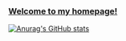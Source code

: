 ### [Welcome to my homepage!](https://WangLibo1995.github.io)
[![Anurag's GitHub stats](https://github-readme-stats.vercel.app/api?username=WangLibo1995)](https://github.com/anuraghazra/github-readme-stats)

<!--
**WangLibo1995/WangLibo1995** is a ✨ _special_ ✨ repository because its `README.md` (this file) appears on your GitHub profile.

Here are some ideas to get you started:

- 🔭 I’m currently working on ...
- 🌱 I’m currently learning ...
- 👯 I’m looking to collaborate on ...
- 🤔 I’m looking for help with ...
- 💬 Ask me about ...
- 📫 How to reach me: ...
- 😄 Pronouns: ...
- ⚡ Fun fact: ...
-->
